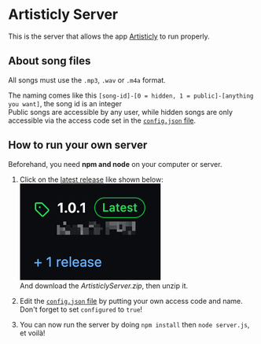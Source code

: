 # Artisticly Server
This is the server that allows the app [Artisticly](https://github.com/lumaa-dev/ArtisticlyClient) to run properly.

## About song files
All songs must use the `.mp3`, `.wav` or `.m4a` format.

The naming comes like this `[song-id]-[0 = hidden, 1 = public]-[anything you want]`, the song id is an integer\
Public songs are accessible by any user, while hidden songs are only accessible via the access code set in the [`config.json` file](config.json).

## How to run your own server
Beforehand, you need **npm and node** on your computer or server.

1. Click on the [latest release](https://github.com/lumaa-dev/ArtisticlyServer/releases/latest) like shown below:\
[![Latest release of a GitHub repository](./README_data/latest_release.png)](https://github.com/lumaa-dev/ArtisticlyServer/releases/latest)\
And download the *ArtisticlyServer.zip*, then unzip it.

2. Edit the [`config.json` file](config.json) by putting your own access code and name. Don't forget to set `configured` to `true`!

3. You can now run the server by doing `npm install` then `node server.js`, et voilà!